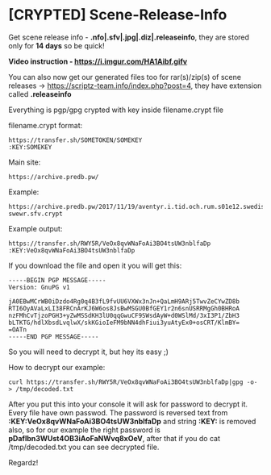 # [CRYPTED] Scene-Release-Info
Get scene release info - **.nfo|.sfv|.jpg|.diz|.releaseinfo**, they are stored only for **14 days** so be quick!

**Video instruction - https://i.imgur.com/HA1Aibf.gifv**

You can also now get our generated files too for rar(s)/zip(s) of scene releases -> https://scriptz-team.info/index.php?post=4, they have extension called **.releaseinfo**

Everything is pgp/gpg crypted with key inside filename.crypt file

filename.crypt format:
```
https://transfer.sh/SOMETOKEN/SOMEKEY
:KEY:SOMEKEY
```

Main site:
```
https://archive.predb.pw/
```

Example:
```
https://archive.predb.pw/2017/11/19/aventyr.i.tid.och.rum.s01e12.swedish.720p.web.h264-swewr.sfv.crypt
```

Example output:
```
https://transfer.sh/RWY5R/VeOx8qvWNaFoAi3BO4tsUW3nblfaDp
:KEY:VeOx8qvWNaFoAi3BO4tsUW3nblfaDp
```

If you download the file and open it you will get this:
```
-----BEGIN PGP MESSAGE-----
Version: GnuPG v1

jA0EBwMCrWB0iDzdo4Rg0q4B3fL9fvUU6VXWx3nJn+QaLmH9ARj5TwvZeCYwZD8b
RTI6OyAVaLxLI38FRCnArKJ6W6os8JsBwMSGU0BfGEY1r2n6snUSRRMgGh0BHRoA
nzFMhCvTjzoPGH3+yZwMSSdKH3lU0qqGwuCF9SWsdAyW+d0WSlMd/3xI3P1/ZbH3
bLTKTG/hdlXbsdLvqlwX/skKGioIeFM9bNN4dhFiui3yuAtyEx0+osCRT/KlmBY=
=OATn
-----END PGP MESSAGE-----
```

So you will need to decrypt it, but hey its easy ;)

How to decrypt our example:
```
curl https://transfer.sh/RWY5R/VeOx8qvWNaFoAi3BO4tsUW3nblfaDp|gpg -o- > /tmp/decoded.txt
```

After you put this into your console it will ask for password to decrypt it.
Every file have own passwod.
The password is reversed text from **:KEY:VeOx8qvWNaFoAi3BO4tsUW3nblfaDp** and string **:KEY:** is removed also, so for our example the right password is **pDaflbn3WUst4OB3iAoFaNWvq8xOeV**, after that if you do cat /tmp/decoded.txt you can see decrypted file.

Regardz!
